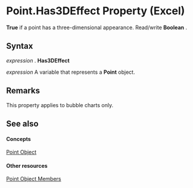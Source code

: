 
# Point.Has3DEffect Property (Excel)

 **True** if a point has a three-dimensional appearance. Read/write **Boolean** .


## Syntax

 _expression_ . **Has3DEffect**

 _expression_ A variable that represents a **Point** object.


## Remarks

This property applies to bubble charts only.


## See also


#### Concepts


[Point Object](48ed9aec-2d29-ec4d-8e55-fca13982c358.md)
#### Other resources


[Point Object Members](a533258d-fc3b-9fe1-2a77-a55ecbe7bd7a.md)
